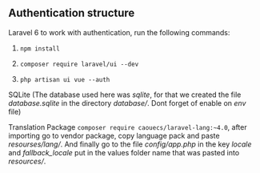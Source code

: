 ## Authentication structure

Laravel 6 to work with authentication, run the following commands:

1) `npm install`

2) `composer require laravel/ui --dev`

3) `php artisan ui vue --auth`

SQLite (The database used here was *sqlite*, for that we created the file *database.sqlite* in the directory *database/*.
Dont forget of enable on *env* file)

Translation Package `composer require caouecs/laravel-lang:~4.0`, after importing go to vendor package, copy language pack and
paste *resourses/lang/*. And finally go to the file *config/app.php* in the key *locale* and *fallback_locale* put in the
values folder name that was pasted into *resources/*.
